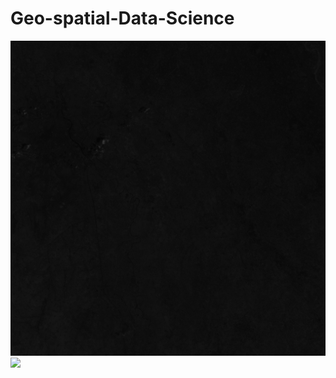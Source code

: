 # Geo-spatial-Data-Science
<img src="T43RGM_20190604T052659_B05_60m.jpeg">
<img src="T43RGM_20190604T052659_TCI_20m.jpeg">
